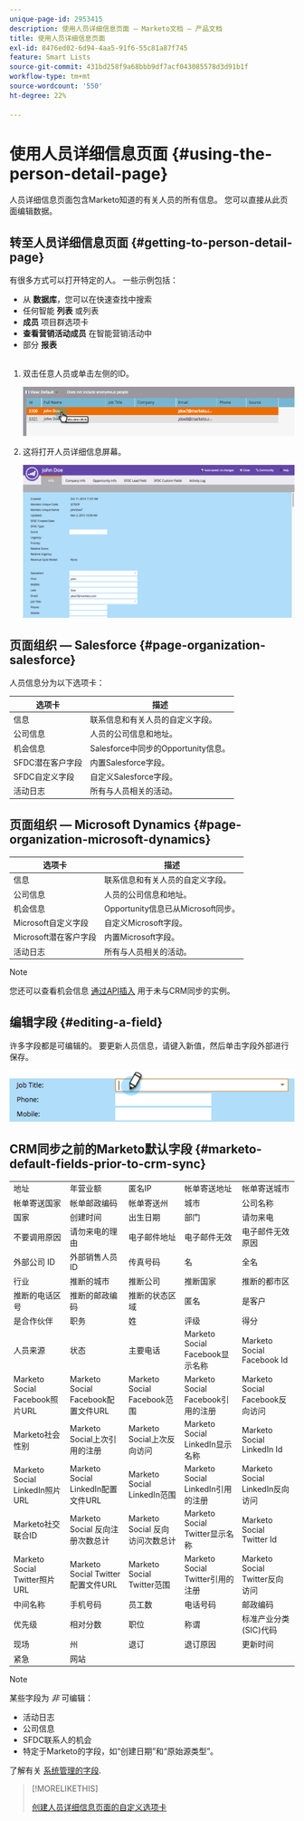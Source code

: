 ```yaml
---
unique-page-id: 2953415
description: 使用人员详细信息页面 — Marketo文档 — 产品文档
title: 使用人员详细信息页面
exl-id: 8476ed02-6d94-4aa5-91f6-55c81a87f745
feature: Smart Lists
source-git-commit: 431bd258f9a68bbb9df7acf043085578d3d91b1f
workflow-type: tm+mt
source-wordcount: '550'
ht-degree: 22%

---
```


# 使用人员详细信息页面 {#using-the-person-detail-page}

人员详细信息页面包含Marketo知道的有关人员的所有信息。 您可以直接从此页面编辑数据。

## 转至人员详细信息页面 {#getting-to-person-detail-page}

有很多方式可以打开特定的人。 一些示例包括：

* 从 **数据库**，您可以在快速查找中搜索
* 任何智能 **列表** 或列表
* **成员** 项目群选项卡
* **查看营销活动成员** 在智能营销活动中
* 部分 **报表**
  <br> 

1. 双击任意人员或单击左侧的ID。

   ![](assets/one-1.png)

1. 这将打开人员详细信息屏幕。

   ![](assets/two-5.png)

## 页面组织 — Salesforce {#page-organization-salesforce}

人员信息分为以下选项卡：

| 选项卡 | 描述 |
|---|---|
| 信息 | 联系信息和有关人员的自定义字段。 |
| 公司信息 | 人员的公司信息和地址。 |
| 机会信息 | Salesforce中同步的Opportunity信息。 |
| SFDC潜在客户字段 | 内置Salesforce字段。 |
| SFDC自定义字段 | 自定义Salesforce字段。 |
| 活动日志 | 所有与人员相关的活动。 |

## 页面组织 — Microsoft Dynamics {#page-organization-microsoft-dynamics}

| 选项卡 | 描述 |
|---|---|
| 信息 | 联系信息和有关人员的自定义字段。 |
| 公司信息 | 人员的公司信息和地址。 |
| 机会信息 | Opportunity信息已从Microsoft同步。 |
| Microsoft自定义字段 | 自定义Microsoft字段。 |
| Microsoft潜在客户字段 | 内置Microsoft字段。 |
| 活动日志 | 所有与人员相关的活动。 |

>[!NOTE]
>
>您还可以查看机会信息 [通过API插入](https://developers.marketo.com/rest-api/lead-database/opportunities/) 用于未与CRM同步的实例。

## 编辑字段 {#editing-a-field}

许多字段都是可编辑的。 要更新人员信息，请键入新值，然后单击字段外部进行保存。

![](assets/image2015-2-27-11-3a14-3a2.png)

## CRM同步之前的Marketo默认字段 {#marketo-default-fields-prior-to-crm-sync}

|   |  |  |  |  |
|---|---|---|---|---|
| 地址 | 年营业额 | 匿名IP | 帐单寄送地址 | 帐单寄送城市 |
| 帐单寄送国家 | 帐单邮政编码 | 帐单寄送州 | 城市 | 公司名称 |
| 国家 | 创建时间 | 出生日期 | 部门 | 请勿来电 |
| 不要调用原因 | 请勿来电的理由 | 电子邮件地址 | 电子邮件无效 | 电子邮件无效原因 |
| 外部公司 ID | 外部销售人员 ID | 传真号码 | 名 | 全名 |
| 行业 | 推断的城市 | 推断公司 | 推断国家 | 推断的都市区 |
| 推断的电话区号 | 推断的邮政编码 | 推断的状态区域 | 匿名 | 是客户 |
| 是合作伙伴 | 职务 | 姓 | 评级 | 得分 |
| 人员来源 | 状态 | 主要电话 | Marketo Social Facebook显示名称 | Marketo Social Facebook Id |
| Marketo Social Facebook照片URL | Marketo Social Facebook配置文件URL | Marketo Social Facebook范围 | Marketo Social Facebook引用的注册 | Marketo Social Facebook反向访问 |
| Marketo社会性别 | Marketo Social上次引用的注册 | Marketo Social上次反向访问 | Marketo Social LinkedIn显示名称 | Marketo Social LinkedIn Id |
| Marketo Social LinkedIn照片URL | Marketo Social LinkedIn配置文件URL | Marketo Social LinkedIn范围 | Marketo Social LinkedIn引用的注册 | Marketo Social LinkedIn反向访问 |
| Marketo社交联合ID | Marketo Social 反向注册次数总计 | Marketo Social 反向访问次数总计 | Marketo Social Twitter显示名称 | Marketo Social Twitter Id |
| Marketo Social Twitter照片URL | Marketo Social Twitter配置文件URL | Marketo Social Twitter范围 | Marketo Social Twitter引用的注册 | Marketo Social Twitter反向访问 |
| 中间名称 | 手机号码 | 员工数 | 电话号码 | 邮政编码 |
| 优先级 | 相对分数 | 职位 | 称谓 | 标准产业分类(SIC)代码 |
| 现场 | 州 | 退订 | 退订原因 | 更新时间 |
| 紧急 | 网站 |  |  |  |

>[!NOTE]
>
>某些字段为 _非_ 可编辑：
>
>* 活动日志
>* 公司信息
>* SFDC联系人的机会
>* 特定于Marketo的字段，如“创建日期”和“原始源类型”。
>
>了解有关 [系统管理的字段](/help/marketo/product-docs/administration/field-management/understanding-system-managed-fields.md).

>[!MORELIKETHIS]
>
>[创建人员详细信息页面的自定义选项卡](/help/marketo/product-docs/administration/settings/creating-a-custom-tab-for-the-person-detail-page.md)
